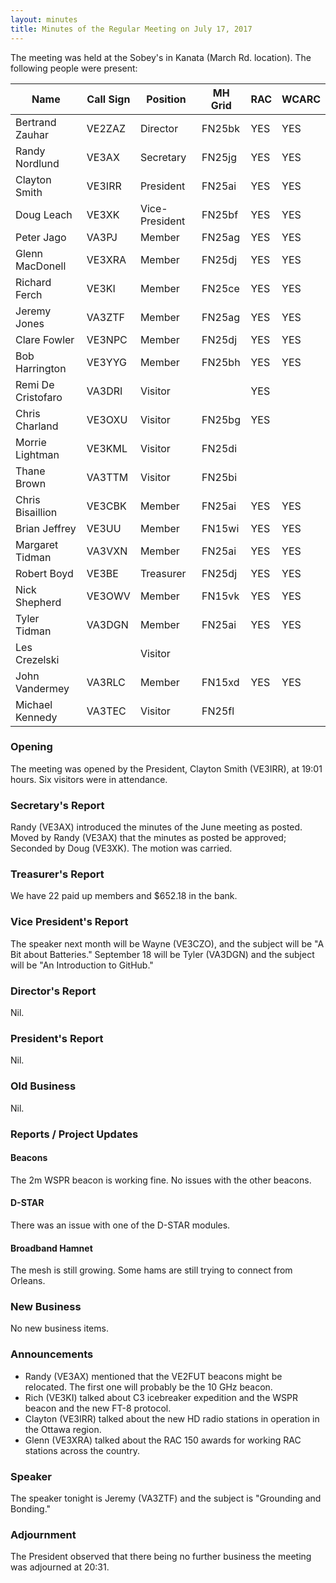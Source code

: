 ```yaml
---
layout: minutes
title: Minutes of the Regular Meeting on July 17, 2017
---
```


The meeting was held at the Sobey's in Kanata (March Rd. location).
The following people were present:

| Name             | Call Sign | Position       | MH Grid | RAC | WCARC |
|------------------|-----------|----------------|---------|-----|-------|
| Bertrand Zauhar  | VE2ZAZ    | Director       | FN25bk  | YES |  YES  |
| Randy Nordlund   | VE3AX     | Secretary      | FN25jg  | YES |  YES  |
| Clayton Smith    | VE3IRR    | President      | FN25ai  | YES |  YES  |
| Doug Leach       | VE3XK     | Vice-President | FN25bf  | YES |  YES  |
| Peter Jago       | VA3PJ     | Member         | FN25ag  | YES |  YES  |
| Glenn MacDonell  | VE3XRA    | Member         | FN25dj  | YES |  YES  |
| Richard Ferch    | VE3KI     | Member         | FN25ce  | YES |  YES  |
| Jeremy Jones     | VA3ZTF    | Member         | FN25ag  | YES |  YES  |
| Clare Fowler     | VE3NPC    | Member         | FN25dj  | YES |  YES  |
| Bob Harrington   | VE3YYG    | Member         | FN25bh  | YES |  YES  |
| Remi De Cristofaro | VA3DRI  | Visitor        |         | YES |       |
| Chris Charland   | VE3OXU    | Visitor        | FN25bg  | YES |       |
| Morrie Lightman  | VE3KML    | Visitor        | FN25di  |     |       |
| Thane Brown      | VA3TTM    | Visitor        | FN25bi  |     |       |
| Chris Bisaillion | VE3CBK    | Member         | FN25ai  | YES |  YES  |
| Brian Jeffrey    | VE3UU     | Member         | FN15wi  | YES |  YES  |
| Margaret Tidman  | VA3VXN    | Member         | FN25ai  | YES |  YES  |
| Robert Boyd      | VE3BE     | Treasurer      | FN25dj  | YES |  YES  |
| Nick Shepherd    | VE3OWV    | Member         | FN15vk  | YES |  YES  |
| Tyler Tidman     | VA3DGN    | Member         | FN25ai  | YES |  YES  |
| Les Crezelski    |           | Visitor        |         |     |       |
| John Vandermey   | VA3RLC    | Member         | FN15xd  | YES |  YES  |
| Michael Kennedy  | VA3TEC    | Visitor        | FN25fl  |     |       |

### Opening

The meeting was opened by the President, Clayton Smith (VE3IRR), at 19:01 hours.
Six visitors were in attendance.

### Secretary's Report

Randy (VE3AX) introduced the minutes of the June meeting as posted.
Moved by Randy (VE3AX) that the minutes as posted be approved; Seconded by Doug (VE3XK).
The motion was carried.

### Treasurer's Report

We have 22 paid up members and $652.18 in the bank.

### Vice President's Report

The speaker next month will be Wayne (VE3CZO), and the subject will be "A Bit about Batteries."
September 18 will be Tyler (VA3DGN) and the subject will be "An Introduction to GitHub."

### Director's Report

Nil.

### President's Report

Nil.

### Old Business

Nil.

### Reports / Project Updates

#### Beacons

The 2m WSPR beacon is working fine. No issues with the other beacons.

#### D-STAR

There was an issue with one of the D-STAR modules.

#### Broadband Hamnet

The mesh is still growing. Some hams are still trying to connect from Orleans.

### New Business

No new business items.

### Announcements

* Randy (VE3AX) mentioned that the VE2FUT beacons might be relocated. The first one will probably be the 10 GHz beacon.
* Rich (VE3KI) talked about C3 icebreaker expedition and the WSPR beacon and the new FT-8 protocol.
* Clayton (VE3IRR) talked about the new HD radio stations in operation in the Ottawa region.
* Glenn (VE3XRA) talked about the RAC 150 awards for working RAC stations across the country.

### Speaker

The speaker tonight is Jeremy (VA3ZTF) and the subject is "Grounding and Bonding."

### Adjournment

The President observed that there being no further business the meeting was
adjourned at 20:31.
